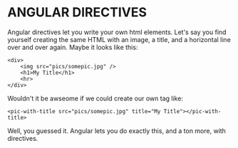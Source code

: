 ANGULAR DIRECTIVES
==================

Angular directives let you write your own html elements. Let's say you find yourself creating the same HTML with an
image, a title, and a horizontal line over and over again. Maybe it looks like this:


    <div>
        <img src="pics/somepic.jpg" />
        <h1>My Title</h1>
        <hr>
    </div>
    
Wouldn't it be awseome if we could create our own tag like:

    <pic-with-title src="pics/somepic.jpg" title="My Title"></pic-with-title>
    
Well, you guessed it. Angular lets you do exactly this, and a ton more, with directives.